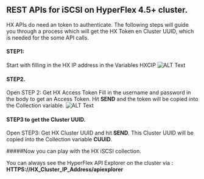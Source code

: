 ## REST APIs for iSCSI on HyperFlex 4.5+ cluster.
HX APIs do need an token to authenticate. The following steps will guide you through a process which will get the HX Token en Cluster UUID, which is needed for the some API calls.

#### STEP1: 
Start with filling in the HX IP address in the Variables HXCIP
![ALT Text](https://i2.wp.com/iamjoost.com/wp-content/uploads/2020/07/Postman-hxcip.png)

#### STEP2. 
Open STEP 2: Get HX Access Token
Fill in the username and password in the body to get an Access Token.
Hit **SEND** and the token will be copied into the Collection variable.
 ![ALT Text](https://i0.wp.com/iamjoost.com/wp-content/uploads/2020/07/HX-Access-Token-Body.png)

#### STEP3 to get the Cluster UUID.
Open STEP3: Get HX Cluster UUID and hit **SEND**.
This Cluster UUID will be copied into the Collection variable **CUUID**.

#####Now you can play with the HX iSCSI collection.  

You can always see the HyperFlex API Explorer on the cluster via : **HTTPS://HX_Cluster_IP_Address/apiexplorer**
  
